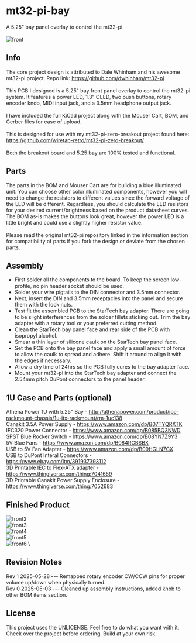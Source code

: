 # mt32-pi-bay
A 5.25" bay panel overlay to control the mt32-pi. 
\
\
![front](front.png)

## Info
The core project design is attributed to Dale Whinham and his awesome mt32-pi project. Repo link: https://github.com/dwhinham/mt32-pi
\
\
This PCB I designed is a 5.25" bay front panel overlay to control the mt32-pi system. It features a power LED, 1.3" OLED, two push buttons, rotary encoder knob, MIDI input jack, and a 3.5mm headphone output jack.
\
\
I have included the full KiCad project along with the Mouser Cart, BOM, and Gerber files for ease of upload.
\
\
This is designed for use with my mt32-pi-zero-breakout project found here: https://github.com/wiretap-retro/mt32-pi-zero-breakout/
\
\
Both the breakout board and 5.25 bay are 100% tested and functional. 

## Parts
The parts in the BOM and Mouser Cart are for building a blue illuminated unit. You can choose other color illuminated components, however you will need to change the resistors to different values since the forward voltage of the LED will be different. Regardless, you should calculate the LED resistors for your desired current/brightness based on the product datasheet curves. The BOM as-is makes the buttons look great, however the power LED is a little bright and could use a slightly higher resistor value.
\
\
Please read the original mt32-pi repository linked in the information section for compatibility of parts if you fork the design or deviate from the chosen parts.

## Assembly
- First solder all the components to the board. To keep the screen low-profile, no pin header socket should be used.
- Solder your wire pigtails to the DIN connector and 3.5mm connector.
- Next, insert the DIN and 3.5mm receptacles into the panel and secure them with the lock nuts.
- Test fit the assembled PCB to the StarTech bay adapter. There are going to be slight interferences from the solder fillets sticking out. Trim the bay adapter with a rotary tool or your preferred cutting method. 
- Clean the StarTech bay panel face and rear side of the PCB with isopropyl alcohol.
- Smear a thin layer of silicone caulk on the StarTech bay panel face.
- Set the PCB onto the bay panel face and apply a small amount of force to allow the caulk to spread and adhere. Shift it around to align it with the edges if necessary. 
- Allow a dry time of 24hrs so the PCB fully cures to the bay adapter face.
- Mount your mt32-pi into the StarTech bay adapter and connect the 2.54mm pitch DuPont connectors to the panel header.

## 1U Case and Parts (optional)
Athena Power 1U with 5.25" Bay - http://athenapower.com/product/ipc-rackmount-chassis/1u-itx-rackmount/rm-1uc138 \
Canakit 3.5A Power Supply - https://www.amazon.com/dp/B07TYQRXTK \
IEC320 Power Connector - https://www.amazon.com/dp/B085BQ3NWD \
SPST Blue Rocker Switch - https://www.amazon.com/dp/B08YN7Z9Y3 \
5V Blue Fans - https://www.amazon.com/dp/B084RCBSBX \
USB to 5V Fan Adapter - https://www.amazon.com/dp/B09HGLN7CX \
USB to DuPont Interal Connectors - https://www.ebay.com/itm/391937393112 \
3D Printable IEC to Flex-ATX adapter - https://www.thingiverse.com/thing:7041659 \
3D Printable Canakit Power Supply Enclosure - https://www.thingiverse.com/thing:7052683


## Finished Product

![front2](front-real.png)
\
![front3](front-working.jpg)
\
![front4](rack-inside.jpg)
\
![front5](wired.jpg)
\
![front6](rack.jpg)
\
## Revision Notes
Rev 1 2025-05-28 --- Remapped rotary encoder CW/CCW pins for proper volume up/down when physically turned. \
Rev 0 2025-05-03 --- Cleaned up assembly instructions, added knob to other BOM items section.

## License
This project uses the UNLICENSE. Feel free to do what you want with it. Check over the project before ordering. Build at your own risk.
